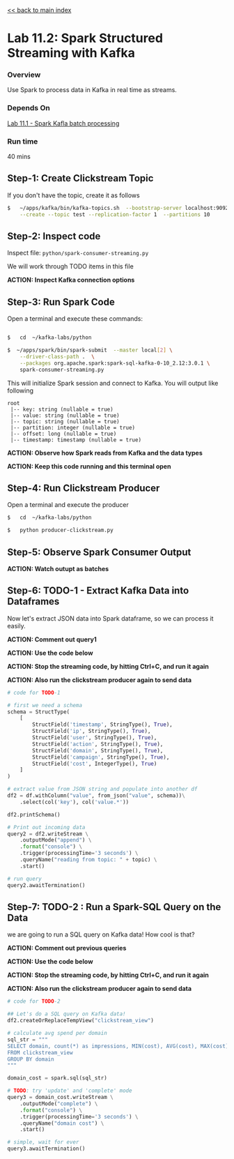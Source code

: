 <link rel='stylesheet' href='../assets/css/main.css'/>

[<< back to main index](../README.md)

# Lab 11.2: Spark Structured Streaming with Kafka

### Overview

Use Spark to process data in Kafka in real time as streams.

### Depends On

[Lab 11.1 - Spark Kafla batch processing](labs/11.1-spark-kafka-batch-processing.md)

### Run time

40 mins

## Step-1: Create Clickstream Topic

If you don't have the topic, create it as follows

```bash
$   ~/apps/kafka/bin/kafka-topics.sh  --bootstrap-server localhost:9092   \
    --create --topic test --replication-factor 1  --partitions 10
```

## Step-2: Inspect code

Inspect file: `python/spark-consumer-streaming.py`

We will work through TODO items in this file

**ACTION: Inspect Kafka connection options**

## Step-3: Run Spark Code

Open a terminal and execute these commands:

```bash

$   cd  ~/kafka-labs/python

$  ~/apps/spark/bin/spark-submit  --master local[2] \
    --driver-class-path .  \
    --packages org.apache.spark:spark-sql-kafka-0-10_2.12:3.0.1 \
    spark-consumer-streaming.py
```

This will initialize Spark session and connect to Kafka.  You will output like following

```console
root
 |-- key: string (nullable = true)
 |-- value: string (nullable = true)
 |-- topic: string (nullable = true)
 |-- partition: integer (nullable = true)
 |-- offset: long (nullable = true)
 |-- timestamp: timestamp (nullable = true)
```

**ACTION: Observe how Spark reads from Kafka and the data types**

**ACTION: Keep this code running and this terminal open**

## Step-4: Run Clickstream Producer

Open a terminal and execute the producer

```bash
$   cd  ~/kafka-labs/python

$   python producer-clickstream.py
```

## Step-5: Observe Spark Consumer Output

**ACTION: Watch outupt as batches**

## Step-6: TODO-1 - Extract Kafka Data into Dataframes

Now let's extract JSON data into Spark dataframe, so we can process it easily.

**ACTION: Comment out query1**

**ACTION: Use the code below**

**ACTION: Stop the streaming code, by hitting Ctrl+C, and run it again**

**ACTION: Also run the clickstream producer again to send data**

```python
# code for TODO-1

# first we need a schema
schema = StructType(
    [
        StructField('timestamp', StringType(), True),
        StructField('ip', StringType(), True),
        StructField('user', StringType(), True),
        StructField('action', StringType(), True),
        StructField('domain', StringType(), True),
        StructField('campaign', StringType(), True),
        StructField('cost', IntegerType(), True)
    ]
)

# extract value from JSON string and populate into another df
df2 = df.withColumn("value", from_json("value", schema))\
    .select(col('key'), col('value.*'))

df2.printSchema()

# Print out incoming data
query2 = df2.writeStream \
    .outputMode("append") \
    .format("console") \
    .trigger(processingTime='3 seconds') \
    .queryName("reading from topic: " + topic) \
    .start()

# run query
query2.awaitTermination()
```

## Step-7: TODO-2 : Run a Spark-SQL Query on the Data

we are going to run a SQL query on Kafka data!  How cool is that?

**ACTION: Comment out previous queries**

**ACTION: Use the code below**

**ACTION: Stop the streaming code, by hitting Ctrl+C, and run it again**

**ACTION: Also run the clickstream producer again to send data**

```python
# code for TODO-2

## Let's do a SQL query on Kafka data!
df2.createOrReplaceTempView("clickstream_view")

# calculate avg spend per domain
sql_str = """
SELECT domain, count(*) as impressions, MIN(cost), AVG(cost), MAX(cost)
FROM clickstream_view
GROUP BY domain
"""

domain_cost = spark.sql(sql_str)

# TODO: try 'update' and 'complete' mode
query3 = domain_cost.writeStream \
    .outputMode("complete") \
    .format("console") \
    .trigger(processingTime='3 seconds') \
    .queryName("domain cost") \
    .start()

# simple, wait for ever
query3.awaitTermination()
```
